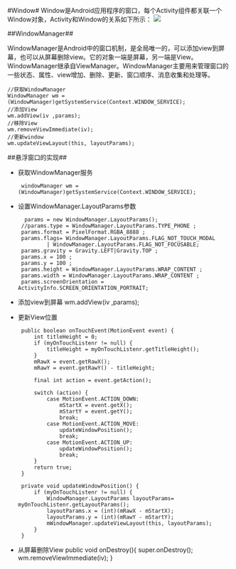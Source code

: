 #Window#
Window是Android应用程序的窗口，每个Activity组件都关联一个Window对象，Activity和Window的关系如下所示：
![](http://files.jb51.net/file_images/article/201212/201212030902163.jpg)

##WindowManager##

WindowManager是Android中的窗口机制，是全局唯一的，可以添加view到屏幕，也可以从屏幕删除view。它的对象一端是屏幕，另一端是View。WindowManager继承自ViewManager。WindowManager主要用来管理窗口的一些状态、属性、view增加、删除、更新、窗口顺序、消息收集和处理等。
 
 
	//获取WindowManager
    WindowManager wm = (WindowManager)getSystemService(Context.WINDOW_SERVICE);
    //添加View
    wm.addView(iv ,params);
    //移除View
    wm.removeViewImmediate(iv);
    //更新window
    wm.updateViewLayout(this, layoutParams);
##悬浮窗口的实现##
 - 获取WindowManager服务

		windowManager wm = (WindowManager)getSystemService(Context.WINDOW_SERVICE);
    
 - 设置WindowManager.LayoutParams参数

		 params = new WindowManager.LayoutParams();
        //params.type = WindowManager.LayoutParams.TYPE_PHONE ;
        params.format = PixelFormat.RGBA_8888 ;
        params.flags= WindowManager.LayoutParams.FLAG_NOT_TOUCH_MODAL
                | WindowManager.LayoutParams.FLAG_NOT_FOCUSABLE;
        params.gravity = Gravity.LEFT|Gravity.TOP ;
        params.x = 100 ;
        params.y = 100 ;
        params.height = WindowManager.LayoutParams.WRAP_CONTENT ;
        params.width = WindowManager.LayoutParams.WRAP_CONTENT ;
        params.screenOrientation = ActivityInfo.SCREEN_ORIENTATION_PORTRAIT;
 - 添加view到屏幕
 		wm.addView(iv ,params);

 - 更新View位置
 		
        
        public boolean onTouchEvent(MotionEvent event) {
            int titleHeight = 0;
            if (myOnTouchListenr != null) {
                titleHeight = myOnTouchListenr.getTitleHeight();
            }
            mRawX = event.getRawX();
            mRawY = event.getRawY() - titleHeight;

            final int action = event.getAction();

            switch (action) {
                case MotionEvent.ACTION_DOWN:
                    mStartX = event.getX();
                    mStartY = event.getY();
                    break;
                case MotionEvent.ACTION_MOVE:
                    updateWindowPosition();
                    break;
                case MotionEvent.ACTION_UP:
                    updateWindowPosition();
                    break;
            }
            return true;
        }

        private void updateWindowPosition() {
            if (myOnTouchListenr != null) {
                WindowManager.LayoutParams layoutParams= myOnTouchListenr.getLayoutParams();
                layoutParams.x = (int)(mRawX - mStartX);
                layoutParams.y = (int)(mRawY - mStartY);
                mWindowManager.updateViewLayout(this, layoutParams);
            }
        }

 - 从屏幕删除View
 		public void onDestroy(){
            super.onDestroy();
            wm.removeViewImmediate(iv);
        }
        




